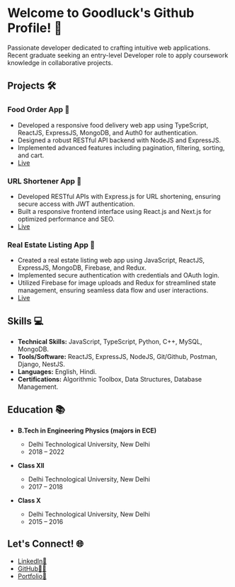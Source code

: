 # Welcome to Goodluck's Github Profile! 🚀

Passionate developer dedicated to crafting intuitive web applications. Recent graduate seeking an entry-level Developer role to apply coursework knowledge in collaborative projects.


## Projects 🛠️

### Food Order App 🍔

- Developed a responsive food delivery web app using TypeScript, ReactJS, ExpressJS, MongoDB, and Auth0 for authentication.
- Designed a robust RESTful API backend with NodeJS and ExpressJS.
- Implemented advanced features including pagination, filtering, sorting, and cart.
- [Live](#) <!-- Live icon -->

### URL Shortener App 🔗

- Developed RESTful APIs with Express.js for URL shortening, ensuring secure access with JWT authentication.
- Built a responsive frontend interface using React.js and Next.js for optimized performance and SEO.
- [Live](#) <!-- Live icon -->

### Real Estate Listing App 🏡

- Created a real estate listing web app using JavaScript, ReactJS, ExpressJS, MongoDB, Firebase, and Redux.
- Implemented secure authentication with credentials and OAuth login.
- Utilized Firebase for image uploads and Redux for streamlined state management, ensuring seamless data flow and user interactions.
- [Live](#) <!-- Live icon -->

## Skills 💻

- **Technical Skills:** JavaScript, TypeScript, Python, C++, MySQL, MongoDB.
- **Tools/Software:** ReactJS, ExpressJS, NodeJS, Git/Github, Postman, Django, NestJS.
- **Languages:** English, Hindi.
- **Certifications:** Algorithmic Toolbox, Data Structures, Database Management.

## Education 📚

- **B.Tech in Engineering Physics (majors in ECE)**

  - Delhi Technological University, New Delhi
  - 2018 – 2022

- **Class XII**

  - Delhi Technological University, New Delhi
  - 2017 – 2018

- **Class X**
  - Delhi Technological University, New Delhi
  - 2015 – 2016

## Let's Connect! 🌐

- [LinkedIn📧](https://www.linkedin.com/in/goodluck04)
- [GitHub🐱‍💻](https://github.com/goodluck04)
- [Portfolio💼](https://cv-chi-bice.vercel.app)
